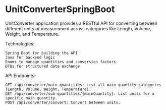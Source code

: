 # UnitConverterSpringBoot
UnitConverter application provides a RESTful API for converting between different units of measurement across categories like Length, Volume, Weight, and Temperature.

Technologies:

    Spring Boot for building the API
    Java for backend logic
    Enums to manage quantities and conversion factors
    DTOs for structured data exchange

API Endpoints:

    GET /api/converter/main-quantities: List all main quantity categories (Length, Volume, Weight, Temperature).
    GET /api/converter/sub-quantities/{mainQuantity}: List units for a specific main quantity.
    POST /api/converter/convert: Convert between units.
